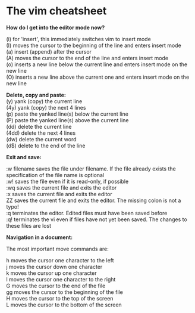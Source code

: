 # The vim cheatsheet

**How do I get into the editor mode now?**

 (i) for 'insert', this immediately switches vim to insert mode  
 (I) moves the cursor to the beginning of the line and enters insert mode  
 (a) insert (append) after the cursor  
 (A) moves the cursor to the end of the line and enters insert mode  
 (o) inserts a new line below the current line and enters insert mode on the new line  
 (O) inserts a new line above the current one and enters insert mode on the new line  
 
 **Delete, copy and paste:**  
 (y) yank (copy) the current line  
 (4y) yank (copy) the next 4 lines  
 (p) paste the yanked line(s) below the current line  
 (P) paste the yanked line(s) above the current line  
 (dd) delete the current line  
 (4dd) delete the next 4 lines  
 (dw) delete the current word  
 (d$) delete to the end of the line  

**Exit and save:**

 :w filename saves the file under filename. If the file already exists the specification of the file name is optional  
 :w! saves the file even if it is read-only, if possible  
 :wq saves the current file and exits the editor  
 :x saves the current file and exits the editor  
 ZZ saves the current file and exits the editor. The missing colon is not a typo!  
 :q terminates the editor. Edited files must have been saved before  
 :q! terminates the vi even if files have not yet been saved. The changes to these files are lost  

**Navigation in a document:**

The most important move commands are:

 h moves the cursor one character to the left  
 j moves the cursor down one character  
 k moves the cursor up one character  
 l moves the cursor one character to the right  
 G moves the cursor to the end of the file  
 gg moves the cursor to the beginning of the file  
 H moves the cursor to the top of the screen  
 L moves the cursor to the bottom of the screen  
